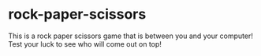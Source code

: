 # rock-paper-scissors

This is a rock paper scissors game that is between you and your computer! Test your
luck to see who will come out on top!
